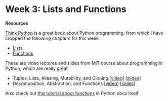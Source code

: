 # Week 3: Lists and Functions 

**Resources**

[Think Python](http://facweb.cs.depaul.edu/sjost/it211/documents/think-python-2nd.pdf) is a great book about Python programming, from which I have cropped the following chapters for this week
* [Lists](https://github.com/AndranikSargsyan/Programming-for-economists/blob/master/Week3/Resources/Lists.pdf)
* [Functions](https://github.com/AndranikSargsyan/Programming-for-economists/blob/master/Week3/Resources/Functions.pdf)

These are video lectures and slides from MIT course about programming in Python, which are really great
* Tuples, Lists, Aliasing, Mutability, and Cloning [[video](https://ocw.mit.edu/courses/electrical-engineering-and-computer-science/6-0001-introduction-to-computer-science-and-programming-in-python-fall-2016/lecture-videos/lecture-5-tuples-lists-aliasing-mutability-and-cloning)] [[slides](https://ocw.mit.edu/courses/electrical-engineering-and-computer-science/6-0001-introduction-to-computer-science-and-programming-in-python-fall-2016/lecture-slides-code/MIT6_0001F16_Lec5.pdf)]
* Decomposition, Abstraction, and Functions [[video](https://ocw.mit.edu/courses/electrical-engineering-and-computer-science/6-0001-introduction-to-computer-science-and-programming-in-python-fall-2016/lecture-videos/lecture-4-decomposition-abstraction-and-functions)] [[slides](https://ocw.mit.edu/courses/electrical-engineering-and-computer-science/6-0001-introduction-to-computer-science-and-programming-in-python-fall-2016/lecture-slides-code/MIT6_0001F16_Lec4.pdf)]

Also check out [this tutorial about functions](https://docs.python.org/3/tutorial/controlflow.html#defining-functions) in Python docs itself